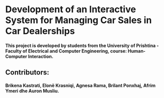 # Development of an Interactive System for Managing Car Sales in Car Dealerships

#### This project is developed by students from the University of Prishtina - Faculty of Electrical and Computer Engineering, course: Human-Computer Interaction.

## Contributors:
#### Brikena Kastrati, Elonë Krasniqi, Agnesa Rama, Brilant Ponxhaj, Afrim Ymeri dhe Auron Musliu.
